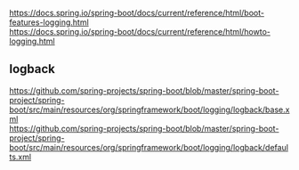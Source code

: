 
https://docs.spring.io/spring-boot/docs/current/reference/html/boot-features-logging.html  
https://docs.spring.io/spring-boot/docs/current/reference/html/howto-logging.html   

## logback
https://github.com/spring-projects/spring-boot/blob/master/spring-boot-project/spring-boot/src/main/resources/org/springframework/boot/logging/logback/base.xml  
https://github.com/spring-projects/spring-boot/blob/master/spring-boot-project/spring-boot/src/main/resources/org/springframework/boot/logging/logback/defaults.xml
